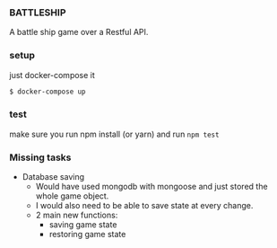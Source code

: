 ### BATTLESHIP

A battle ship game over a Restful API.

### setup
just docker-compose it

```bash
$ docker-compose up
```

### test

make sure you run npm install (or yarn) and run `npm test`

### Missing tasks

* Database saving
  * Would have used mongodb with mongoose and just stored the whole game object. 
  * I would also need to be able to save state at every change.
  * 2 main new functions: 
    * saving game state
    * restoring game state